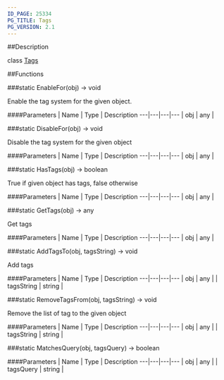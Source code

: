 ```yaml
---
ID_PAGE: 25334
PG_TITLE: Tags
PG_VERSION: 2.1
---
```

##Description

class [Tags](/classes/2.2-alpha/Tags)



##Functions

###static EnableFor(obj) &rarr; void

Enable the tag system for the given object.

####Parameters
 | Name | Type | Description
---|---|---|---
 | obj | any | 

###static DisableFor(obj) &rarr; void

Disable the tag system for the given object

####Parameters
 | Name | Type | Description
---|---|---|---
 | obj | any | 

###static HasTags(obj) &rarr; boolean

True if given object has tags, false otherwise

####Parameters
 | Name | Type | Description
---|---|---|---
 | obj | any | 

###static GetTags(obj) &rarr; any

Get tags

####Parameters
 | Name | Type | Description
---|---|---|---
 | obj | any | 

###static AddTagsTo(obj, tagsString) &rarr; void

Add tags

####Parameters
 | Name | Type | Description
---|---|---|---
 | obj | any | 
 | tagsString | string | 

###static RemoveTagsFrom(obj, tagsString) &rarr; void

Remove the list of tag to the given object

####Parameters
 | Name | Type | Description
---|---|---|---
 | obj | any | 
 | tagsString | string | 

###static MatchesQuery(obj, tagsQuery) &rarr; boolean



####Parameters
 | Name | Type | Description
---|---|---|---
 | obj | any | 
 | tagsQuery | string | 


